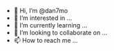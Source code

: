 - 👋 Hi, I’m @dan7mo
- 👀 I’m interested in ...
- 🌱 I’m currently learning ...
- 💞️ I’m looking to collaborate on ...
- 📫 How to reach me ...

<!---
dan7mo/dan7mo is a ✨ special ✨ repository because its `README.md` (this file) appears on your GitHub profile.
You can click the Preview link to take a look at your changes.
--->
